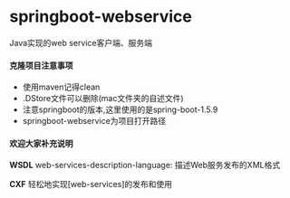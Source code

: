 # springboot-webservice
Java实现的web service客户端、服务端

#### 克隆项目注意事项
- 使用maven记得clean
- .DStore文件可以删除(mac文件夹的自述文件)
- 注意springboot的版本,这里使用的是spring-boot-1.5.9
- springboot-webservice为项目打开路径

#### 欢迎大家补充说明

**WSDL**
web-services-description-language: 描述Web服务发布的XML格式

**CXF**
轻松地实现[web-services]的发布和使用
